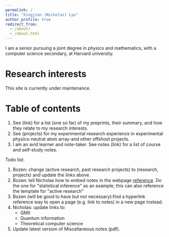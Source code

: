 ```yaml
---
permalink: /
title: "Xingjian (Nicholas) Lyu"
author_profile: true
redirect_from: 
  - /about/
  - /about.html
---
```


I am a senior pursuing a joint degree in physics and mathematics, with a computer science secondary, at Harvard university. 

Research interests
======
This site is currently under maintenance.

Table of contents
======

1. See (link) for a list (one so far) of my preprints, their summary, and how they relate to my research interests. 
2. See (projects) for my experimental research experience in experimental physics-neutral atom array-and other offshoot projects. 
3. I am an avid learner and note-taker. See notes (link) for a list of course and self-study notes. 

<!-- Test Section
------
This site is currently under maintenance. -->

Todo list: 

1. Bozen: change (active research, past research projects) to (research, projects) and update the links above. 
2. Bozen: tell Nicholas how to embed notes in the webpage [reference](https://talk.jekyllrb.com/t/embed-pdf-in-github-pages/4527). Do the one for "statistical inference" as an example; this can also reference the template for "active research"
3. Bozen (will be good to have but not necessary):find a hyperlink reference way to open a page (e.g. link to notes) in a new page instead. 
4. Nicholas: update links to: 
   - QMII
   - Quantum information
   - Theoretical computer science
5. Update latest version of Miscellaneous notes (pdf). 